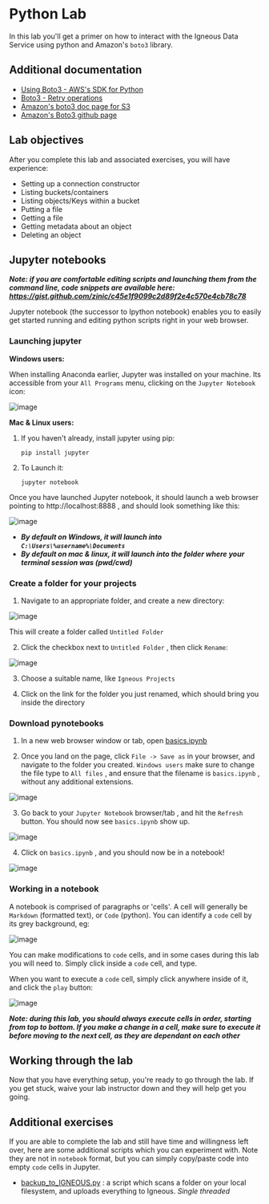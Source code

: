 
# Python Lab

In this lab you'll get a primer on how to interact with the Igneous Data Service using python and Amazon's `boto3` library.

## Additional documentation


* [Using Boto3 - AWS's SDK for Python](https://igneoussystemshelp.zendesk.com/knowledge/articles/222814587)
* [Boto3 - Retry operations](https://igneoussystemshelp.zendesk.com/knowledge/articles/223204708)
* [Amazon's boto3 doc page for S3](http://boto3.readthedocs.io/en/latest/reference/services/s3.html)
* [Amazon's Boto3 github page](https://github.com/boto/boto3)



## Lab objectives

After you complete this lab and associated exercises, you will have experience:

* Setting up a connection constructor
* Listing buckets/containers
* Listing objects/Keys within a bucket
* Putting a file
* Getting a file
* Getting metadata about an object
* Deleting an object


##  Jupyter notebooks

***Note: if you are comfortable editing scripts and launching them from the command line, code snippets are available here:  https://gist.github.com/zinic/c45e1f9099c2d89f2e4c570e4cb78c78***

Jupyter notebook (the successor to Ipython notebook) enables you to easily get started running and editing python scripts right in your web browser.

### Launching jupyter
**Windows users:**

When installing Anaconda earlier, Jupyter was installed on your machine.  Its accessible from your `All Programs` menu, clicking on the `Jupyter Notebook` icon:


![image](../pics/win_launch_jupyter.png)

**Mac & Linux users:**

1.  If you haven't already, install jupyter using pip:

        pip install jupyter

2.  To Launch it:

        jupyter notebook


Once you have launched Jupyter notebook, it should launch a web browser pointing to http://localhost:8888 , and should look something like this:

![image](../pics/jupyter_landing.png)

* ***By default on Windows, it will launch into
`C:\Users\%username%\Documents`***
* ***By default on mac & linux, it will launch into the folder where your terminal session was (pwd/cwd)***


### Create a folder for your projects

1.  Navigate to an appropriate folder, and create a new directory:

![image](../pics/jupyter_newfolder.png)

This will create a folder called `Untitled Folder`

2.  Click the checkbox next to  `Untitled Folder` , then click `Rename`:

![image](../pics/jupyter_rename.png)


3.  Choose a suitable name, like `Igneous Projects`

4.  Click on the link for the folder you just renamed, which should bring you inside the directory

### Download pynotebooks

1.  In a new web browser window or tab, open [basics.ipynb](https://raw.githubusercontent.com/andypern/iggy/master/workshop/iggy101/pynotebook/basics.ipynb)

2.  Once you land on the page, click `File -> Save as` in your browser, and navigate to the folder you created.  `Windows users` make sure to change the file type to `All files` , and ensure that the filename is `basics.ipynb` , without any additional extensions.

![image](../pics/notebook_saveas.png)

3.  Go back to your `Jupyter Notebook` browser/tab , and hit the `Refresh` button.  You should now see `basics.ipynb` show up.

![image](../pics/jupyter_basics_refresh.png)

4.  Click on `basics.ipynb` , and you should now be in a notebook!

![image](../pics/jupyter_basics_initial.png)


### Working in a notebook

A notebook is comprised of paragraphs or 'cells'.  A cell will generally be `Markdown` (formatted text), or  `Code` (python).  You can identify a `code` cell by its grey background, eg:

![image](../pics/jupyter_markdown_vs_code.png)

You can make modifications to `code` cells, and in some cases during this lab you will need to.  Simply click inside a `code` cell, and type.

When you want to execute a `code` cell, simply click anywhere inside of it, and click the `play` button:

![image](../pics/jupyter_execute.png)

***Note: during this lab, you should always execute cells in order, starting from top to bottom.  If you make a change in a cell, make sure to execute it before moving to the next cell, as they are dependant on each other***

## Working through the lab

Now that you have everything setup, you're ready to go through the lab.  If you get stuck, waive your lab instructor down and they will help get you going.

## Additional exercises

If you are able to complete the lab and still have time and willingness left over, here are some additional scripts which you can experiment with.  Note they are not in `notebook` format, but you can simply copy/paste code into empty `code` cells in Jupyter.

* [backup_to_IGNEOUS.py](https://github.com/andypern/iggy/blob/master/workshop/iggy101/advanced/backup_to_IGNEOUS.py) : a script which scans a folder on your local filesystem, and uploads everything to Igneous.  *Single threaded*
